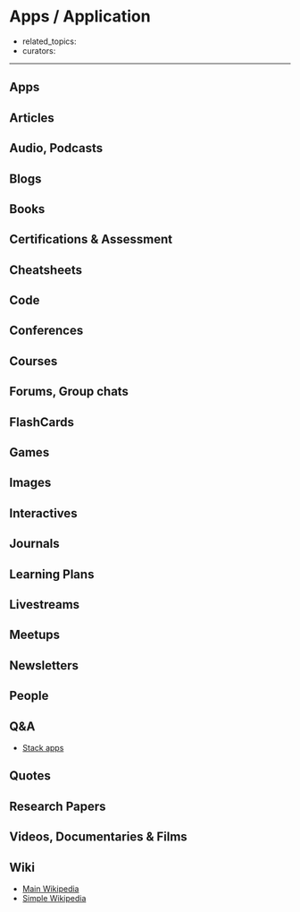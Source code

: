 # Apps / Application

- related_topics:
- curators:

------

## Apps

## Articles

## Audio, Podcasts

## Blogs

## Books

## Certifications & Assessment

## Cheatsheets

## Code

## Conferences

## Courses

## Forums, Group chats

## FlashCards

## Games

## Images

## Interactives

## Journals

## Learning Plans

## Livestreams

## Meetups

## Newsletters

## People

## Q&A

- [Stack apps](https://stackapps.com#)

## Quotes

## Research Papers

## Videos, Documentaries & Films

## Wiki

- [Main Wikipedia](https://en.wikipedia.org/wiki/Application_software)
- [Simple Wikipedia](https://simple.wikipedia.org/wiki/Computer_program)

